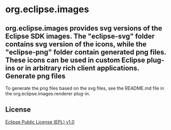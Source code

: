 org.eclipse.images
=====================

org.eclipse.images provides svg versions of the Eclipse SDK images. The "eclipse-svg" folder contains svg version of the icons, while the "eclipse-png" folder contain generated png files. These icons can be used in custom Eclipse plug-ins or in arbitrary rich client applications. 
Generate png files
------------------

To generate the png files based on the svg files, see the README.md file in the org.eclipse.images.renderer plug-in.

License
-------

[Eclipse Public License (EPL) v1.0][2]

[1]: http://wiki.eclipse.org/Platform_UI
[2]: http://wiki.eclipse.org/EPL

